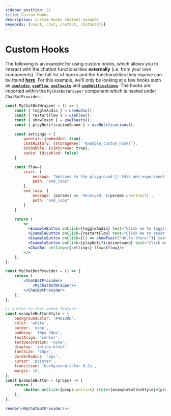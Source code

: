 ```yaml
---
sidebar_position: 21
title: Custom Hooks
description: custom hooks chatbot example
keywords: [react, chat, chatbot, chatbotify]
---
```


# Custom Hooks

The following is an example for using custom hooks, which allows you to interact with the chatbot functionalities **externally** (i.e. from your own components). The full list of hooks and the functionalities they expose can be found [**here**](/docs/api/hooks). For this example, we'll only be looking at a few hooks such as [**`useAudio`**](/docs/api/hooks#useaudio), [**`useFlow`**](/docs/api/hooks#useflow), [**`useToasts`**](/docs/api/hooks#usetoast) and [**`useNotifications`**](/docs/api/hooks#usenotifications). The hooks are imported within the `MyChatBotWrapper` component which is nested under `ChatBotProvider`.

```jsx live noInline title=MyChatBot.js
const MyChatBotWrapper = () => {
    const { toggleAudio } = useAudio();
    const { restartFlow } = useFlow();
    const { showToast } = useToasts();
    const { playNotificationSound } = useNotifications();

    const settings = {
        general: {embedded: true},
        chatHistory: {storageKey: "example_custom_hooks"},
        botBubble: {simStream: true},
        audio: {disabled: false}
    }

    const flow={
        start: {
            message: "Welcome to the playground 🥳! Edit and experiment as you wish!",
            path: "end_loop"
        },
        end_loop: {
            message: (params) => `Received: ${params.userInput}`,
            path: "end_loop"
        }
    }

    return (
        <>
          <ExampleButton onClick={toggleAudio} text="Click me to toggle audio!"/>
          <ExampleButton onClick={restartFlow} text="Click me to reset the flow!"/>
          <ExampleButton onClick={() => showToast("Hello there!")} text="Click me to show a toast!"/>
          <ExampleButton onClick={playNotificationSound} text="Click me to play a notification sound!"/>
          <ChatBot settings={settings} flow={flow}/>
        </>
    );
};

const MyChatBotProvider = () => {
    return (
        <ChatBotProvider>
            <MyChatBotWrapper/>
        </ChatBotProvider>
    );
};

// button to test above feature
const exampleButtonStyle = {
    backgroundColor: '#491D8D',
    color: 'white',
    border: 'none',
    padding: '10px 20px',
    textAlign: 'center',
    textDecoration: 'none',
    display: 'inline-block',
    fontSize: '16px',
    borderRadius: '5px',
    cursor: 'pointer',
    transition: 'background-color 0.2s',
    margin: 10,
};
const ExampleButton = (props) => {
    return (
        <button onClick={props.onClick} style={exampleButtonStyle}>{props.text}</button>
    );
};

render(<MyChatBotProvider/>)
```